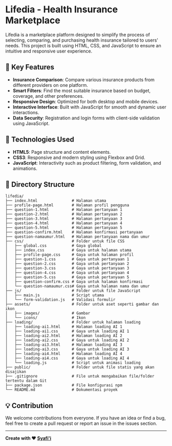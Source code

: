 # Lifedia - Health Insurance Marketplace

Lifedia is a marketplace platform designed to simplify the process of selecting, comparing, and purchasing health insurance tailored to users' needs. This project is built using HTML, CSS, and JavaScript to ensure an intuitive and responsive user experience.

## 🎯 Key Features

- **Insurance Comparison**: Compare various insurance products from different providers on one platform.
- **Smart Filters**: Find the most suitable insurance based on budget, coverage, and other preferences.
- **Responsive Design**: Optimized for both desktop and mobile devices.
- **Interactive Interface**: Built with JavaScript for smooth and dynamic user interactions.
- **Data Security**: Registration and login forms with client-side validation using JavaScript.

## 🚀 Technologies Used

- **HTML5**: Page structure and content elements.
- **CSS3**: Responsive and modern styling using Flexbox and Grid.
- **JavaScript**: Interactivity such as product filtering, form validation, and animations.

## 📂 Directory Structure

```plaintext
lifedia/
├── index.html               # Halaman utama
├── profile-page.html        # Halaman profil pengguna
├── question-1.html          # Halaman pertanyaan 1
├── question-2.html          # Halaman pertanyaan 2
├── question-3.html          # Halaman pertanyaan 3
├── question-4.html          # Halaman pertanyaan 4
├── question-5.html          # Halaman pertanyaan 5
├── question-confirm.html    # Halaman konfirmasi pertanyaan
├── question-namaumur.html   # Halaman pertanyaan nama dan umur
├── css/                     # Folder untuk file CSS
│   ├── global.css           # Gaya global
│   ├── index.css            # Gaya untuk halaman utama
│   ├── profile-page.css     # Gaya untuk halaman profil
│   ├── question-1.css       # Gaya untuk pertanyaan 1
│   ├── question-2.css       # Gaya untuk pertanyaan 2
│   ├── question-3.css       # Gaya untuk pertanyaan 3
│   ├── question-4.css       # Gaya untuk pertanyaan 4
│   ├── question-5.css       # Gaya untuk pertanyaan 5
│   ├── question-confirm.css # Gaya untuk halaman konfirmasi
│   └── question-namaumur.css# Gaya untuk halaman nama dan umur
├── js/                      # Folder untuk file JavaScript
│   ├── main.js              # Script utama
│   └── form-validation.js   # Validasi formulir
├── assets/                  # Folder untuk aset seperti gambar dan ikon
│   ├── images/              # Gambar
│   └── icons/               # Ikon
├── loading/                 # Folder untuk halaman loading
│   ├── loading-ai1.html     # Halaman loading AI 1
│   ├── loading-ai1.css      # Gaya untuk loading AI 1
│   ├── loading-ai2.html     # Halaman loading AI 2
│   ├── loading-ai2.css      # Gaya untuk loading AI 2
│   ├── loading-ai3.html     # Halaman loading AI 3
│   ├── loading-ai3.css      # Gaya untuk loading AI 3
│   ├── loading-ai4.html     # Halaman loading AI 4
│   ├── loading-ai4.css      # Gaya untuk loading AI 4
│   └── loading.js           # Script untuk animasi loading
├── public/                  # Folder untuk file statis yang akan disajikan
├── .gitignore               # File untuk mengabaikan file/folder tertentu dalam Git
├── package.json             # File konfigurasi npm
└── README.md                # Dokumentasi proyek
```

## 💡 Contribution
We welcome contributions from everyone. If you have an idea or find a bug, feel free to create a pull request or report an issue in the issues section.

---

**Create with ❤️ [Syafi'i](https://www.linkedin.com/in/muhammad-syafii-nurullah)**
